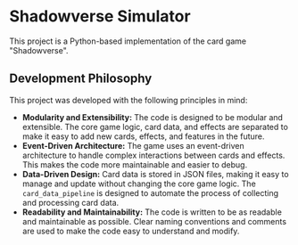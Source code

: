 # Shadowverse Simulator

This project is a Python-based implementation of the card game "Shadowverse".

## Development Philosophy

This project was developed with the following principles in mind:

*   **Modularity and Extensibility:** The code is designed to be modular and extensible. The core game logic, card data, and effects are separated to make it easy to add new cards, effects, and features in the future.
*   **Event-Driven Architecture:** The game uses an event-driven architecture to handle complex interactions between cards and effects. This makes the code more maintainable and easier to debug.
*   **Data-Driven Design:** Card data is stored in JSON files, making it easy to manage and update without changing the core game logic. The `card_data_pipeline` is designed to automate the process of collecting and processing card data.
*   **Readability and Maintainability:** The code is written to be as readable and maintainable as possible. Clear naming conventions and comments are used to make the code easy to understand and modify.